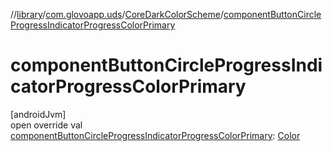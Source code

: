 //[library](../../../index.md)/[com.glovoapp.uds](../index.md)/[CoreDarkColorScheme](index.md)/[componentButtonCircleProgressIndicatorProgressColorPrimary](component-button-circle-progress-indicator-progress-color-primary.md)

# componentButtonCircleProgressIndicatorProgressColorPrimary

[androidJvm]\
open override val [componentButtonCircleProgressIndicatorProgressColorPrimary](component-button-circle-progress-indicator-progress-color-primary.md): [Color](https://developer.android.com/reference/kotlin/androidx/compose/ui/graphics/Color.html)
